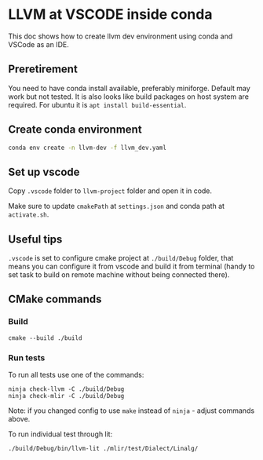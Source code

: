 # LLVM at VSCODE inside conda

This doc shows how to create llvm dev environment using conda and VSCode as an
IDE.

## Preretirement

You need to have conda install available, preferably miniforge. Default may work
but not tested. It is also looks like build packages on host system are
required. For ubuntu it is `apt install build-essential`.

## Create conda environment

```bash
conda env create -n llvm-dev -f llvm_dev.yaml 
```

## Set up vscode

Copy `.vscode` folder to `llvm-project` folder and open it in code.

Make sure to update `cmakePath` at `settings.json` and conda path at
`activate.sh`.

## Useful tips

`.vscode` is set to configure cmake project at `./build/Debug` folder, that
means you can configure it from vscode and build it from terminal (handy to set
task to build on remote machine without being connected there).

## CMake commands

### Build
```shell
cmake --build ./build
```

### Run tests

To run all tests use one of the commands:
```shell
ninja check-llvm -C ./build/Debug
ninja check-mlir -C ./build/Debug
```

Note: if you changed config to use `make` instead of `ninja` - adjust commands
above.

To run individual test through lit:
```shell
./build/Debug/bin/llvm-lit ./mlir/test/Dialect/Linalg/
```
